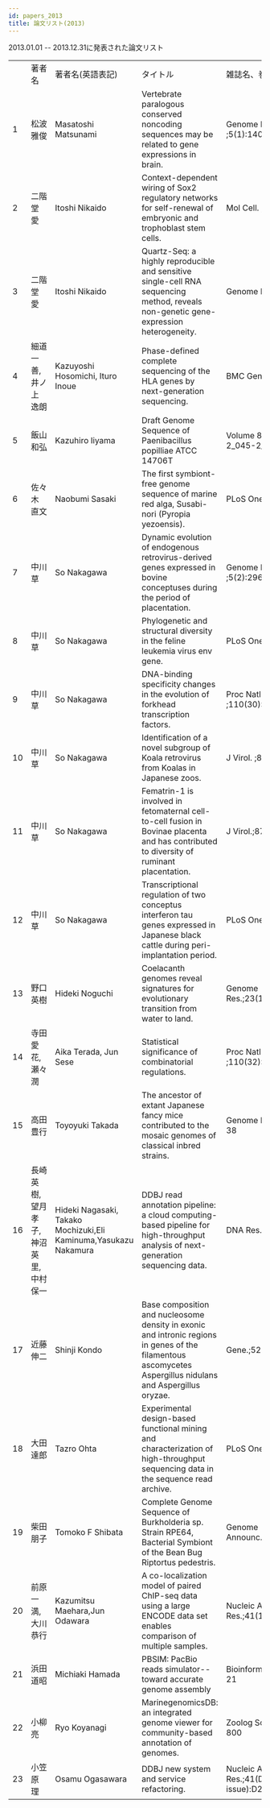 ```yaml
---
id: papers_2013
title: 論文リスト(2013)
---
```


2013.01.01 -- 2013.12.31に発表された論文リスト

<table>
<tr>
    <td></td>
    <td>著者名</td>
    <td>著者名(英語表記)</td>
    <td>タイトル</td>
    <td>雑誌名、巻号</td>
    <td>公開年</td>
    <td>DOI</td>
    <td>PMID</td>
</tr>
<tr>
    <td>1</td>
    <td>松波 雅俊</td>
    <td>Masatoshi Matsunami</td>
    <td>Vertebrate paralogous conserved noncoding sequences may be related to gene expressions in brain.</td>
    <td>Genome Biol Evol. ;5(1):140-50.</td>
    <td>2013</td>
    <td>doi: 10.1093/gbe/evs128</td>
    <td>23267051</td>
</tr>
<tr>
    <td>2</td>
    <td>二階堂 愛</td>
    <td>Itoshi Nikaido</td>
    <td>Context-dependent wiring of Sox2 regulatory networks for self-renewal of embryonic and trophoblast stem cells.</td>
    <td>Mol Cell. ;52(3):380-92.</td>
    <td>2013</td>
    <td>doi: 10.1016/j.molcel.2013.09.002</td>
    <td>24120664</td>
</tr>
<tr>
    <td>3</td>
    <td>二階堂 愛</td>
    <td>Itoshi Nikaido</td>
    <td>Quartz-Seq: a highly reproducible and sensitive single-cell RNA sequencing method, reveals non-genetic gene-expression heterogeneity.</td>
    <td>Genome Biol. ;14(4):R31.</td>
    <td>2013</td>
    <td>doi: 10.1186/gb-2013-14-4-r31</td>
    <td>23594475</td>
</tr>
<tr>
    <td>4</td>
    <td>細道 一善, 井ノ上 逸朗</td>
    <td>Kazuyoshi Hosomichi, Ituro Inoue</td>
    <td>Phase-defined complete sequencing of the HLA genes by next-generation sequencing.</td>
    <td>BMC Genomics. ;14:355.</td>
    <td>2013</td>
    <td>doi: 10.1186/1471-2164-14-355</td>
    <td>23714642</td>
</tr>
<tr>
    <td>5</td>
    <td>飯山 和弘</td>
    <td>Kazuhiro Iiyama</td>
    <td>Draft Genome Sequence of Paenibacillus popilliae ATCC 14706T</td>
    <td>Volume 82 Issue 2 Pages 2_045-2_048</td>
	<td>2013</td>
    <td>doi: 10.11416/jibs.82.2_045</td>
    <td>無し</td>
</tr>
<tr>
    <td>6</td>
    <td>佐々木 直文</td>
    <td>Naobumi Sasaki</td>
    <td>The first symbiont-free genome sequence of marine red alga, Susabi-nori (Pyropia yezoensis).</td>
    <td>PLoS One. ;8(3):e57122.</td>
    <td>2013</td>
    <td>doi: 10.1371/journal.pone.0057122</td>
    <td>23536760</td>
</tr>
<tr>
    <td>7</td>
    <td>中川 草</td>
    <td>So Nakagawa</td>
    <td>Dynamic evolution of endogenous retrovirus-derived genes expressed in bovine conceptuses during the period of placentation.</td>
    <td>Genome Biol Evol. ;5(2):296-306.</td>
    <td>2013</td>
    <td>doi: 10.1093/gbe/evt007</td>
    <td>23335121</td>
</tr>
<tr>
    <td>8</td>
    <td>中川 草</td>
    <td>So Nakagawa</td>
    <td>Phylogenetic and structural diversity in the feline leukemia virus env gene.</td>
    <td>PLoS One. ;8(4):e61009.</td>
    <td>2013</td>
    <td>doi: 10.1371/journal.pone.0061009</td>
    <td>23593376</td>
</tr>
<tr>
    <td>9</td>
    <td>中川 草</td>
    <td>So Nakagawa</td>
    <td>DNA-binding specificity changes in the evolution of forkhead transcription factors.</td>
    <td>Proc Natl Acad Sci U S A. ;110(30):12349-54.</td>
    <td>2013</td>
    <td>doi: 10.1073/pnas.1310430110</td>
    <td>23836653</td>
</tr>
<tr>
    <td>10</td>
    <td>中川 草</td>
    <td>So Nakagawa</td>
    <td>Identification of a novel subgroup of Koala retrovirus from Koalas in Japanese zoos.</td>
    <td>J Virol. ;87(17):9943-8.</td>
    <td>2013</td>
    <td>doi: 10.1128/JVI.01385-13</td>
    <td>23834806</td>
</tr>
<tr>
    <td>11</td>
    <td>中川 草</td>
    <td>So Nakagawa</td>
    <td>Fematrin-1 is involved in fetomaternal cell-to-cell fusion in Bovinae placenta and has contributed to diversity of ruminant placentation.</td>
    <td>J Virol.;87(19):10563-72.</td>
    <td>2013</td>
    <td>doi: 10.1128/JVI.01398-13</td>
    <td>23864631</td>
</tr>
<tr>
    <td>12</td>
    <td>中川 草</td>
    <td>So Nakagawa</td>
    <td>Transcriptional regulation of two conceptus interferon tau genes expressed in Japanese black cattle during peri-implantation period.</td>
    <td>PLoS One.;8(11):e80427.</td>
    <td>2013</td>
    <td>doi: 10.1371/journal.pone.0080427</td>
    <td>24348910</td>
</tr>
<tr>
    <td>13</td>
    <td>野口 英樹</td>
    <td>Hideki Noguchi</td>
    <td>Coelacanth genomes reveal signatures for evolutionary transition from water to land.</td>
    <td>Genome Res.;23(10):1740-8.</td>
    <td>2013</td>
    <td>doi: 10.1101/gr.158105.113</td>
    <td>23878157</td>
</tr>
<tr>
    <td>14</td>
    <td>寺田 愛花, 瀬々 潤</td>
    <td>Aika Terada, Jun Sese</td>
    <td>Statistical significance of combinatorial regulations.</td>
    <td>Proc Natl Acad Sci U S A. ;110(32):12996-3001.</td>
    <td>2013</td>
    <td>doi: 10.1073/pnas.1302233110</td>
    <td>23882073</td>
</tr>
<tr>
    <td>15</td>
    <td>高田 豊行</td>
    <td>Toyoyuki Takada</td>
    <td>The ancestor of extant Japanese fancy mice contributed to the mosaic genomes of classical inbred strains.</td>
    <td>Genome Res.;23(8):1329-38</td>
    <td>2013</td>
    <td>doi: 10.1101/gr.156497.113</td>
    <td>23604024</td>
</tr>
<tr>
    <td>16</td>
    <td>長崎 英樹, 望月 孝子, 神沼 英里, 中村 保一</td>
    <td>Hideki Nagasaki, Takako Mochizuki,Eli Kaminuma,Yasukazu Nakamura</td>
    <td>DDBJ read annotation pipeline: a cloud computing-based pipeline for high-throughput analysis of next-generation sequencing data.</td>
    <td>DNA Res.;20(4):383-90</td>
    <td>2013</td>
    <td>doi: 10.1093/dnares/dst017</td>
    <td>23657089</td>
</tr>
<tr>
    <td>17</td>
    <td>近藤 伸二</td>
    <td>Shinji Kondo</td>
    <td>Base composition and nucleosome density in exonic and intronic regions in genes of the filamentous ascomycetes Aspergillus nidulans and Aspergillus oryzae.</td>
    <td>Gene.;525(1):5-10</td>
    <td>2013</td>
    <td>doi: 10.1016/j.gene.2013.04.077</td>
    <td>23664982</td>
</tr>
<tr>
    <td>18</td>
    <td>大田 達郎</td>
    <td>Tazro Ohta</td>
    <td>Experimental design-based functional mining and characterization of high-throughput sequencing data in the sequence read archive.</td>
    <td>PLoS One.;8(10):e77910</td>
    <td>2013</td>
    <td>doi: 10.1371/journal.pone.0077910</td>
    <td>24167589</td>
</tr>
<tr>
    <td>19</td>
    <td>柴田 朋子</td>
    <td>Tomoko F Shibata</td>
    <td>Complete Genome Sequence of Burkholderia sp. Strain RPE64, Bacterial Symbiont of the Bean Bug Riptortus pedestris.</td>
    <td>Genome Announc.;1(4):e00441-13</td>
    <td>2013</td>
    <td>doi: 10.1128/genomeA.00441-13</td>
    <td>23833137</td>
</tr>
<tr>
    <td>20</td>
    <td>前原 一満,大川 恭行</td>
    <td>Kazumitsu Maehara,Jun Odawara</td>
    <td>A co-localization model of paired ChIP-seq data using a large ENCODE data set enables comparison of multiple samples.</td>
    <td>Nucleic Acids Res.;41(1):54-62</td>
    <td>2013</td>
    <td>doi: 10.1093/nar/gks1010</td>
    <td>23125363</td>
</tr>
<tr>
    <td>21</td>
    <td>浜田 道昭</td>
    <td>Michiaki Hamada </td>
    <td>PBSIM: PacBio reads simulator--toward accurate genome assembly</td>
    <td>Bioinformatics.;29(1):119-21</td>
    <td>2013</td>
    <td>doi: 10.1093/bioinformatics/bts649</td>
    <td>23129296</td>
</tr>
<tr>
    <td>22</td>
    <td>小柳 亮</td>
    <td>Ryo Koyanagi</td>
    <td>MarinegenomicsDB: an integrated genome viewer for community-based annotation of genomes.</td>
    <td>Zoolog Sci .;30(10):797-800</td>
    <td>2013</td>
    <td>doi: 10.2108/zsj.30.797</td>
    <td>24125644</td>
</tr>
<tr>
    <td>23</td>
    <td>小笠原 理</td>
    <td>Osamu Ogasawara</td>
    <td>DDBJ new system and service refactoring.</td>
    <td>Nucleic Acids Res.;41(Database issue):D25-9</td>
    <td>2013</td>
    <td>doi: 10.1093/nar/gks1152</td>
    <td>23180790</td>
</tr>
</table>
